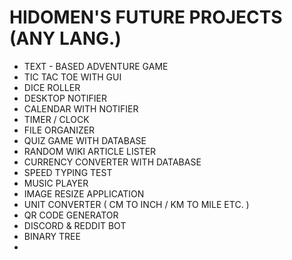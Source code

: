 # HIDOMEN'S FUTURE PROJECTS (ANY LANG.)

- TEXT - BASED ADVENTURE GAME
- TIC TAC TOE WITH GUI
- DICE ROLLER
- DESKTOP NOTIFIER
- CALENDAR WITH NOTIFIER
- TIMER / CLOCK
- FILE ORGANIZER
- QUIZ GAME WITH DATABASE
- RANDOM WIKI ARTICLE LISTER
- CURRENCY CONVERTER WITH DATABASE
- SPEED TYPING TEST
- MUSIC PLAYER
- IMAGE RESIZE APPLICATION
- UNIT CONVERTER ( CM TO INCH / KM TO MILE ETC. )
- QR CODE GENERATOR
- DISCORD & REDDIT BOT
- BINARY TREE
- 
